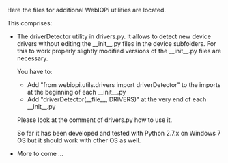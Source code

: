 
Here the files for additional WebIOPi utilities are located.

This comprises:
- The driverDetector utility in drivers.py. It allows to detect new device drivers 
without editing the \_\_init\_\_.py files in the device subfolders. For this to work properly slightly modified versions 
of the \_\_init\_\_.py files are necessary.

  You have to:

  - Add "from webiopi.utils.drivers import driverDetector" to the imports at the beginning of each \_\_init\_\_.py
  - Add "driverDetector(\_\_file\_\_, DRIVERS)" at the very end of each \_\_init\_\_.py
  
  Please look at the comment of drivers.py how to use it.
  
  So far it has been developed and tested with Python 2.7.x on Windows 7 OS but it should work with other OS as well.

- More to come ...
